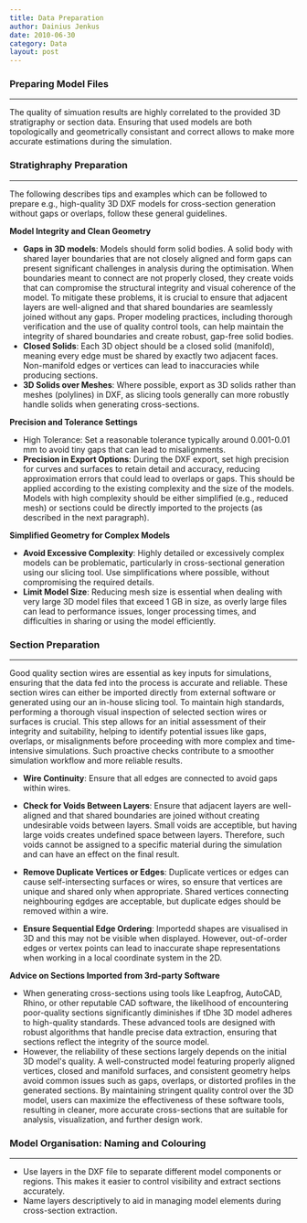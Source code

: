 ```yaml
---
title: Data Preparation
author: Dainius Jenkus
date: 2010-06-30
category: Data
layout: post
---
```

### Preparing Model Files
---

The quality of simuation results are highly correlated to the provided 3D stratigraphy or section data. Ensuring that used models are both topologically and geometrically consistant and correct allows to make more accurate estimations during the simulation.


### Stratighraphy Preparation
---
The following describes tips and examples which can be followed to prepare e.g., high-quality 3D DXF models for cross-section generation without gaps or overlaps, follow these general guidelines.

**Model Integrity and Clean Geometry**


* **Gaps in 3D models**: Models should form solid bodies. A solid body with shared layer boundaries that are not closely aligned and form gaps can present significant challenges in analysis during the optimisation. When boundaries meant to connect are not properly closed, they create voids that can compromise the structural integrity and visual coherence of the model. To mitigate these problems, it is crucial to ensure that adjacent layers are well-aligned and that shared boundaries are seamlessly joined without any gaps. Proper modeling practices, including thorough verification and the use of quality control tools, can help maintain the integrity of shared boundaries and create robust, gap-free solid bodies.
* **Closed Solids**: Each 3D object should be a closed solid (manifold), meaning every edge must be shared by exactly two adjacent faces. Non-manifold edges or vertices can lead to inaccuracies while producing sections.
* **3D Solids over Meshes**: Where possible, export as 3D solids rather than meshes (polylines) in DXF, as slicing tools generally can more robustly handle solids when generating cross-sections.

**Precision and Tolerance Settings**
* High Tolerance: Set a reasonable tolerance typically around 0.001-0.01 mm to avoid tiny gaps that can lead to misalignments.
* **Precision in Export Options**: During the DXF export, set high precision for curves and surfaces to retain detail and accuracy, reducing approximation errors that could lead to overlaps or gaps. This should be applied according to the existing complexity and the size of the models. Models with high complexity should be either simplified (e.g., reduced mesh) or sections could be directly imported to the projects (as described in the next paragraph).

**Simplified Geometry for Complex Models**
* **Avoid Excessive Complexity**: Highly detailed or excessively complex models can be problematic, particularly in cross-sectional generation using our slicing tool. Use simplifications where possible, without compromising the required details.
* **Limit Model Size**: Reducing mesh size is essential when dealing with very large 3D model files that exceed 1 GB in size, as overly large files can lead to performance issues, longer processing times, and difficulties in sharing or using the model efficiently.

### Section Preparation
---

Good quality section wires are essential as key inputs for simulations, ensuring that the data fed into the process is accurate and reliable. These section wires can either be imported directly from external software or generated using our an in-house slicing tool. To maintain high standards, performing a thorough visual inspection of selected section wires or surfaces is crucial. This step allows for an initial assessment of their integrity and suitability, helping to identify potential issues like gaps, overlaps, or misalignments before proceeding with more complex and time-intensive simulations. Such proactive checks contribute to a smoother simulation workflow and more reliable results.

* **Wire Continuity**: Ensure that all edges are connected to avoid gaps within wires.
* **Check for Voids Between Layers**: Ensure that adjacent layers are well-aligned and that shared boundaries are joined without creating undesirable voids between layers. Small voids are acceptible, but having large voids creates undefined space between layers. Therefore, such voids cannot be assigned to a specific material during the simulation and can have an effect on the final result.

* **Remove Duplicate Vertices or Edges**: Duplicate vertices or edges can cause self-intersecting surfaces or wires, so ensure that vertices are unique and shared only when appropriate. Shared vertices connecting neighbouring egdges are acceptable, but duplicate edges should be removed within a wire. 
* **Ensure Sequential Edge Ordering**: Importedd shapes are visualised in 3D and this may not be visible when displayed. However, out-of-order edges or vertex points can lead to inaccurate shape representations when working in a local coordinate system in the 2D.

**Advice on Sections Imported from 3rd-party Software**

* When generating cross-sections using tools like Leapfrog, AutoCAD, Rhino, or other reputable CAD software, the likelihood of encountering poor-quality sections significantly diminishes if tDhe 3D model adheres to high-quality standards. These advanced tools are designed with robust algorithms that handle precise data extraction, ensuring that sections reflect the integrity of the source model. 
* However, the reliability of these sections largely depends on the initial 3D model's quality. A well-constructed model featuring properly aligned vertices, closed and manifold surfaces, and consistent geometry helps avoid common issues such as gaps, overlaps, or distorted profiles in the generated sections. By maintaining stringent quality control over the 3D model, users can maximize the effectiveness of these software tools, resulting in cleaner, more accurate cross-sections that are suitable for analysis, visualization, and further design work.


 
### Model Organisation: Naming and Colouring
---
* Use layers in the DXF file to separate different model components or regions. This makes it easier to control visibility and extract sections accurately.
* Name layers descriptively to aid in managing model elements during cross-section extraction.






 
